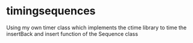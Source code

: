 # timingsequences

Using my own timer class which implements the ctime library to time the insertBack and insert function of the Sequence class
